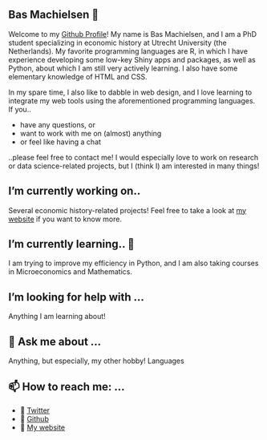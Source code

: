 ## Bas Machielsen 👋

Welcome to my [Github Profile](http://www.github.com/basm92)! My name is Bas Machielsen, and I am a PhD student specializing in economic history at Utrecht University (the Netherlands). My favorite programming languages are R, in which I have experience developing some low-key Shiny apps and packages, as well as Python, about which I am still very actively learning. I also have some elementary knowledge of HTML and CSS. 

In my spare time, I also like to dabble in web design, and I love learning to integrate my web tools using the aforementioned programming languages. If you.. 

- have any questions, or 
- want to work with me on (almost) anything
- or feel like having a chat

..please feel free to contact me! I would especially love to work on research or data science-related projects, but I (think I) am interested in many things!

## I’m currently working on..

Several economic history-related projects! Feel free to take a look at [my website](http://bas-m.netlify.app) if you want to know more.

## I’m currently learning.. 🌱

I am trying to improve my efficiency in Python, and I am also taking courses in Microeconomics and Mathematics.

## I’m looking for help with ...

Anything I am learning about!

## 💬 Ask me about ...

Anything, but especially, my other hobby! Languages


## 📫 How to reach me: ...
- :bust_in_silhouette: [Twitter](http://www.twitter.com/basss92)
- :bust_in_silhouette: [Github](http://www.github.com/basm92)
- :bust_in_silhouette: [My website](http://bas-m.netlify.app) 

